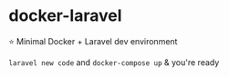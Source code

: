 # docker-laravel
⭐️ Minimal Docker + Laravel dev environment

`laravel new code` and `docker-compose up` & you're ready
